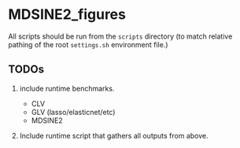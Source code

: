 # MDSINE2_figures


All scripts should be run from the ```scripts``` directory (to match relative pathing of 
the root `settings.sh` environment file.)

## TODOs
1. include runtime benchmarks.
    - CLV
    - GLV (lasso/elasticnet/etc)
    - MDSINE2
    
2. Include runtime script that gathers all outputs from above.
